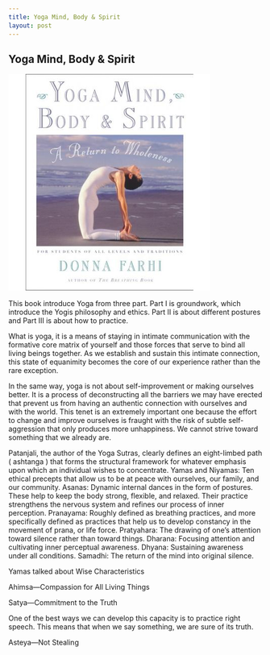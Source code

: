 ```yaml
---
title: Yoga Mind, Body & Spirit
layout: post
---
```



## Yoga Mind, Body & Spirit


![Screenshot of Embark](/images/content/yogamind.jpg)

This book introduce Yoga from three part. Part I is groundwork, which introduce the Yogis philosophy and ethics.
Part II is about different postures and Part III is about how to practice.

What is yoga, it is a means of staying in intimate communication with the formative core matrix of yourself and those forces that serve to bind all living beings together. As we establish and sustain this intimate connection, this state of equanimity becomes the core of our experience rather than the rare exception.

In the same way, yoga is not about self-improvement or making ourselves better. It is a process of deconstructing all the barriers we may have erected that prevent us from having an authentic connection with ourselves and with the world. This tenet is an extremely important one because the effort to change and improve ourselves is fraught with the risk of subtle self-aggression that only produces more unhappiness. We cannot strive toward something that we already are.

Patanjali, the author of the Yoga Sutras, clearly defines an eight-limbed path ( ashtanga ) that forms the structural framework for whatever emphasis upon which an individual wishes to concentrate.
Yamas and Niyamas: Ten ethical precepts that allow us to be at peace with ourselves, our family, and our community.
Asanas: Dynamic internal dances in the form of postures. These help to keep the body strong, flexible, and relaxed. Their practice strengthens the nervous system and refines our process of inner perception.
Pranayama: Roughly defined as breathing practices, and more specifically defined as practices that help us to develop constancy in the movement of prana, or life force. Pratyahara: The drawing of one’s attention toward silence rather than toward things.
Dharana: Focusing attention and cultivating inner perceptual awareness.
Dhyana: Sustaining awareness under all conditions.
Samadhi: The return of the mind into original silence.


Yamas talked about Wise Characteristics

Ahimsa—Compassion for All Living Things

Satya—Commitment to the Truth

One of the best ways we can develop this capacity is to practice right speech. This means that when we say something, we are sure of its truth.

Asteya—Not Stealing


